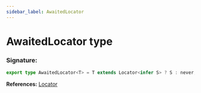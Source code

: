 ```yaml
---
sidebar_label: AwaitedLocator
---
```


# AwaitedLocator type

### Signature:

```typescript
export type AwaitedLocator<T> = T extends Locator<infer S> ? S : never;
```

**References:** [Locator](./puppeteer.locator.md)
